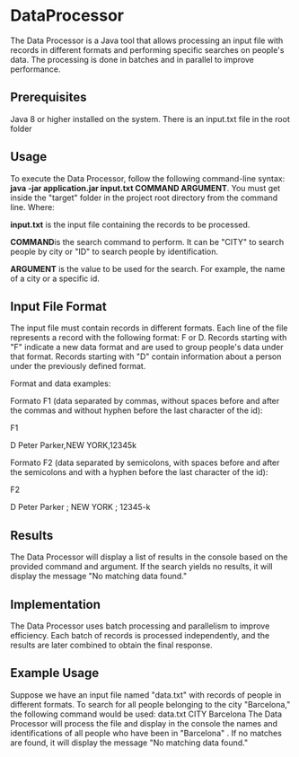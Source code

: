 # DataProcessor
The Data Processor is a Java tool that allows processing an input file with records in different formats and performing specific searches on people's data. 
The processing is done in batches and in parallel to improve performance.

## Prerequisites
Java 8 or higher installed on the system.
There is an input.txt file in the root folder

## Usage
To execute the Data Processor, follow the following command-line syntax:
**java -jar application.jar input.txt COMMAND ARGUMENT**. You must get inside the "target" folder in the project root directory from the command line.
Where:

**input.txt** is the input file containing the records to be processed.

**COMMAND**is the search command to perform. It can be "CITY" to search people by city or "ID" to search people by identification.

**ARGUMENT** is the value to be used for the search. For example, the name of a city or a specific id.

## Input File Format
The input file must contain records in different formats. Each line of the file represents a record with the following format: F or D. 
Records starting with "F" indicate a new data format and are used to group people's data under that format.
Records starting with "D" contain information about a person under the previously defined format.

Format and data examples:

Formato F1 (data separated by commas, without spaces before and after the commas and without hyphen before the last character of the id):

F1

D Peter Parker,NEW YORK,12345k

Formato F2 (data separated by semicolons, with spaces before and after the semicolons and with a hyphen before the last character of the id):

F2

D Peter Parker ; NEW YORK ; 12345-k

## Results
The Data Processor will display a list of results in the console based on the provided command and argument. 
If the search yields no results, it will display the message "No matching data found."

## Implementation
The Data Processor uses batch processing and parallelism to improve efficiency. 
Each batch of records is processed independently, and the results are later combined to obtain the final response.

## Example Usage
Suppose we have an input file named "data.txt" with records of people in different formats. 
To search for all people belonging to the city "Barcelona," the following command would be used:
data.txt
CITY
Barcelona
The Data Processor will process the file and display in the console the names and identifications of all people who have been in "Barcelona" . 
If no matches are found, it will display the message "No matching data found."

